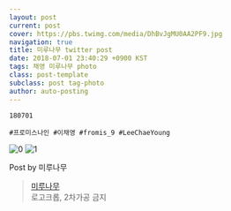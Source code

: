 ```yaml
---
layout: post
current: post
cover: https://pbs.twimg.com/media/DhBvJgMU0AA2PF9.jpg
navigation: true
title: 미루나무 twitter post
date: 2018-07-01 23:40:29 +0900 KST
tags: 채영 미루나무 photo
class: post-template
subclass: post tag-photo
author: auto-posting
---
```


```  
180701  
  
#프로미스나인 #이채영 #fromis_9 #LeeChaeYoung  

```

![0](https://pbs.twimg.com/media/DhBvJgRU0AAbg7q.jpg)
![1](https://pbs.twimg.com/media/DhBvJgMU0AA2PF9.jpg)


Post by 미루나무

> [미루나무](https://twitter.com/000514net)  
  로고크롭, 2차가공 금지